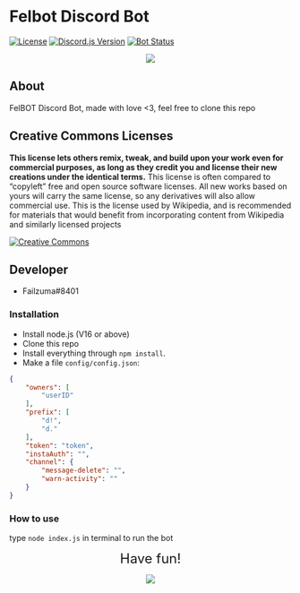 # Felbot Discord Bot 
[![License](https://img.shields.io/badge/LICENSE-CC--BY--SA--4.0-green)](https://github.com/Failzuma/Fel-Bot/blob/master/LICENSE)
[![Discord.js Version](https://img.shields.io/badge/discord.js-v12-green)]()
[![Bot Status](https://img.shields.io/badge/Status-Online-green)]()
<p align="center"><img src="https://media.discordapp.net/attachments/1034397080657072148/1035021422159994890/guoba_sad.png" /></p>

## About
FelBOT Discord Bot, made with love <3, feel free to clone this repo

## Creative Commons Licenses
**This license lets others remix, tweak, and build upon your work even for commercial purposes, as long as they credit you and license their new creations under the identical terms.** This license is often compared to “copyleft” free and open source software licenses. All new works based on yours will carry the same license, so any derivatives will also allow commercial use. This is the license used by Wikipedia, and is recommended for materials that would benefit from incorporating content from Wikipedia and similarly licensed projects

[![Creative Commons](https://i.creativecommons.org/l/by-sa/4.0/88x31.png)](https://creativecommons.org/licenses/by-sa/4.0/ "Redirect to Creative Commons")

## Developer
- Failzuma#8401

### Installation
- Install node.js (V16 or above)
- Clone this repo
- Install everything through `npm install`.<br>
- Make a file `config/config.json`:
```json
{
    "owners": [
        "userID"
    ],
    "prefix": [
        "d!",
        "d."
    ],
    "token": "token",
    "instaAuth": "",
    "channel": {
        "message-delete": "",
        "warn-activity": ""
    }
}
```
### How to use
type `node index.js` in terminal to run the bot

<p align="center"><font size = "5">Have fun!</font><br></p>
<p align="center"><img src="https://cdn.discordapp.com/attachments/519859252966457369/735280356441456641/4c64e343e788251fb15dac0f4c557337.gif" /></p>
 
